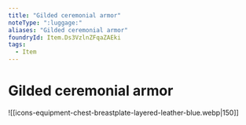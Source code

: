 ```yaml
---
title: "Gilded ceremonial armor"
noteType: ":luggage:"
aliases: "Gilded ceremonial armor"
foundryId: Item.Ds3VzlnZFqaZAEki
tags:
  - Item
---
```


# Gilded ceremonial armor
![[icons-equipment-chest-breastplate-layered-leather-blue.webp|150]]
